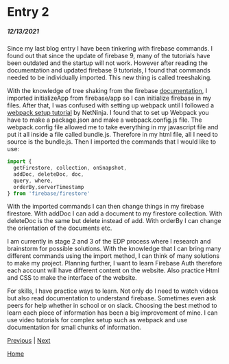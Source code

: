 # Entry 2
##### 12/13/2021

Since my last blog entry I have been tinkering with firebase commands. I found out that since the update of firebase 9, many of the tutorials have been outdated and the startup will not work. However after reading the documentation and updated firebase 9 tutorials, I found that commands needed to be individually imported. This new thing is called treeshaking. 

With the knowledge of tree shaking from the firebase [documentation](https://firebase.google.com/docs/web/setup?authuser=0), I imported initializeApp from firebase/app so I can initialize firebase in my files. After that, I was confused with setting up webpack until I followed a [webpack setup tutorial](https://www.youtube.com/watch?v=vK2NoOoqyRo) by NetNinja. I found that to set up Webpack you have to make a package.json and make a webpack.config.js file. The webpack.config file allowed me to take everything in my javascript file and put it all inside a file called bundle.js. Therefore in my html file, all I need to source is the bundle.js. Then I imported the commands that I would like to use:

```js 
import {
  getFirestore, collection, onSnapshot, 
  addDoc, deleteDoc, doc,
  query, where, 
  orderBy,serverTimestamp
} from 'firebase/firestore'
```
With the imported commands I can then change things in my firebase firestore. With addDoc I can add a document to my firestore collection.
With deleteDoc is the same but delete instead of add. 
With orderBy I can change the orientation of the documents etc. 

I am currently in stage 2 and 3 of the EDP process where I research and brainstorm for possible solutions. With the knowledge that I can bring many different commands using the import method, I can think of many solutions to make my project. Planning further, I want to learn Firebase Auth therefore each account will have different content on the website. Also practice Html and CSS to make the interface of the website.

For skills, I have practice ways to learn. Not only do I need to watch videos but also read documentation to understand firebase. Sometimes even ask peers for help whether in school or on slack. Choosing the best method to learn each piece of information has been a big improvement of mine. I can use video tutorials for complex setup such as webpack and use documentation for small chunks of information. 


[Previous](entry01.md) | [Next](entry03.md)

[Home](../README.md)

